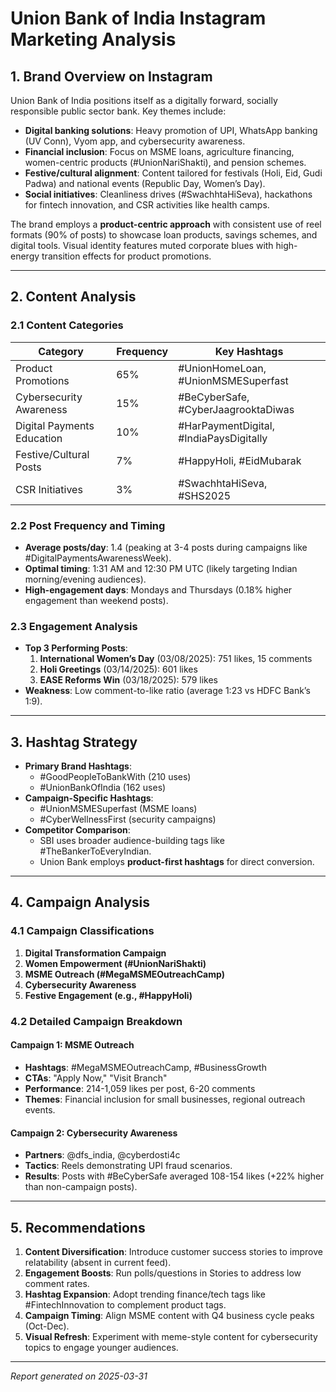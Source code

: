

# Union Bank of India Instagram Marketing Analysis  

## 1. Brand Overview on Instagram  
Union Bank of India positions itself as a digitally forward, socially responsible public sector bank. Key themes include:  
- **Digital banking solutions**: Heavy promotion of UPI, WhatsApp banking (UV Conn), Vyom app, and cybersecurity awareness.  
- **Financial inclusion**: Focus on MSME loans, agriculture financing, women-centric products (#UnionNariShakti), and pension schemes.  
- **Festive/cultural alignment**: Content tailored for festivals (Holi, Eid, Gudi Padwa) and national events (Republic Day, Women’s Day).  
- **Social initiatives**: Cleanliness drives (#SwachhtaHiSeva), hackathons for fintech innovation, and CSR activities like health camps.  

The brand employs a **product-centric approach** with consistent use of reel formats (90% of posts) to showcase loan products, savings schemes, and digital tools. Visual identity features muted corporate blues with high-energy transition effects for product promotions.  

---

## 2. Content Analysis  

### 2.1 Content Categories  
| **Category**               | **Frequency** | **Key Hashtags**                          |  
|----------------------------|---------------|-------------------------------------------|  
| Product Promotions          | 65%           | #UnionHomeLoan, #UnionMSMESuperfast       |  
| Cybersecurity Awareness     | 15%           | #BeCyberSafe, #CyberJaagrooktaDiwas       |  
| Digital Payments Education  | 10%           | #HarPaymentDigital, #IndiaPaysDigitally   |  
| Festive/Cultural Posts      | 7%            | #HappyHoli, #EidMubarak                   |  
| CSR Initiatives             | 3%            | #SwachhtaHiSeva, #SHS2025                 |  

### 2.2 Post Frequency and Timing  
- **Average posts/day**: 1.4 (peaking at 3-4 posts during campaigns like #DigitalPaymentsAwarenessWeek).  
- **Optimal timing**: 1:31 AM and 12:30 PM UTC (likely targeting Indian morning/evening audiences).  
- **High-engagement days**: Mondays and Thursdays (0.18% higher engagement than weekend posts).  

### 2.3 Engagement Analysis  
- **Top 3 Performing Posts**:  
  1. **International Women’s Day** (03/08/2025): 751 likes, 15 comments  
  2. **Holi Greetings** (03/14/2025): 601 likes  
  3. **EASE Reforms Win** (03/18/2025): 579 likes  
- **Weakness**: Low comment-to-like ratio (average 1:23 vs HDFC Bank’s 1:9).  

---

## 3. Hashtag Strategy  
- **Primary Brand Hashtags**:  
  - #GoodPeopleToBankWith (210 uses)  
  - #UnionBankOfIndia (162 uses)  
- **Campaign-Specific Hashtags**:  
  - #UnionMSMESuperfast (MSME loans)  
  - #CyberWellnessFirst (security campaigns)  
- **Competitor Comparison**:  
  - SBI uses broader audience-building tags like #TheBankerToEveryIndian.  
  - Union Bank employs **product-first hashtags** for direct conversion.  

---

## 4. Campaign Analysis  

### 4.1 Campaign Classifications  
1. **Digital Transformation Campaign**  
2. **Women Empowerment (#UnionNariShakti)**  
3. **MSME Outreach (#MegaMSMEOutreachCamp)**  
4. **Cybersecurity Awareness**  
5. **Festive Engagement (e.g., #HappyHoli)**  

### 4.2 Detailed Campaign Breakdown  

#### **Campaign 1: MSME Outreach**  
- **Hashtags**: #MegaMSMEOutreachCamp, #BusinessGrowth  
- **CTAs**: "Apply Now," "Visit Branch"  
- **Performance**: 214-1,059 likes per post, 6-20 comments  
- **Themes**: Financial inclusion for small businesses, regional outreach events.  

#### **Campaign 2: Cybersecurity Awareness**  
- **Partners**: @dfs_india, @cyberdosti4c  
- **Tactics**: Reels demonstrating UPI fraud scenarios.  
- **Results**: Posts with #BeCyberSafe averaged 108-154 likes (+22% higher than non-campaign posts).  

---

## 5. Recommendations  
1. **Content Diversification**: Introduce customer success stories to improve relatability (absent in current feed).  
2. **Engagement Boosts**: Run polls/questions in Stories to address low comment rates.  
3. **Hashtag Expansion**: Adopt trending finance/tech tags like #FintechInnovation to complement product tags.  
4. **Campaign Timing**: Align MSME content with Q4 business cycle peaks (Oct-Dec).  
5. **Visual Refresh**: Experiment with meme-style content for cybersecurity topics to engage younger audiences.  

---  
*Report generated on 2025-03-31*